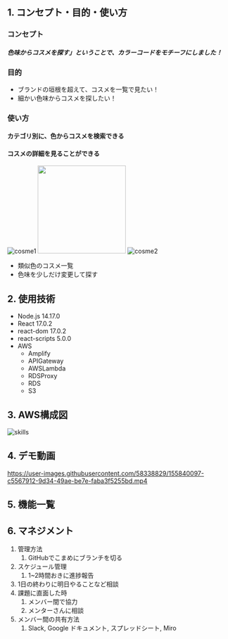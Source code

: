 ## 1. コンセプト・目的・使い方

### コンセプト
<h5>色味からコスメを探す」ということで、カラーコードをモチーフにしました！</h5>





### 目的
  + ブランドの垣根を超えて、コスメを一覧で見たい！
  + 細かい色味からコスメを探したい！
  
### 使い方

<h4>カテゴリ別に、色からコスメを検索できる</h4>
<h4>コスメの詳細を見ることができる</h4>

![cosme1](https://user-images.githubusercontent.com/58338829/158570637-b7774a4d-fe3c-4d6c-82d3-4b4afb58957f.png)
<img src="https://user-images.githubusercontent.com/58338829/158570637-b7774a4d-fe3c-4d6c-82d3-4b4afb58957f.png" width="200"/>
![cosme2](https://user-images.githubusercontent.com/58338829/158570633-f4c1b549-207c-4cb4-89fc-a4a7d37cbddb.png)



  + 類似色のコスメ一覧
  + 色味を少しだけ変更して探す




## 2. 使用技術
- Node.js 14.17.0
- React 17.0.2
- react-dom 17.0.2
- react-scripts 5.0.0
- AWS
  - Amplify
  - APIGateway
  - AWSLambda
  - RDSProxy
  - RDS
  - S3
## 3. AWS構成図
 ![skills](https://user-images.githubusercontent.com/58338829/158550308-f7ee4a19-41a3-4d6b-9875-425d916b1c09.png)

## 4. デモ動画
 https://user-images.githubusercontent.com/58338829/155840097-c5567912-9d34-49ae-be7e-faba3f5255bd.mp4

## 5. 機能一覧

## 6. マネジメント

1. 管理方法
    1. GitHubでこまめにブランチを切る
2. スケジュール管理
    1. 1~2時間おきに進捗報告
  2. 1日の終わりに明日やることなど相談
3. 課題に直面した時
    1. メンバー間で協力
    2. メンターさんに相談
4. メンバー間の共有方法
    1. Slack, Google ドキュメント, スプレッドシート, Miro



